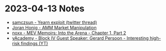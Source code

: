 # 2023-04-13 Notes

- [samczsun - Yearn exploit (twitter thread)](https://twitter.com/samczsun/status/1646404331967778820)
- [Joran Honig - AMM Market Manipulation](https://community.thecreed.xyz/c/warez/amm-market-manipulation)
- [noxx - MEV Memoirs: Into the Arena - Chapter 1, Part 2](https://noxx.substack.com/p/mev-memoirs-into-the-arena-chapter-3e9)
- [yAcademy - Block IV Guest Speaker: Gerard Persoon - Interesting high-risk findings (YT)](https://www.youtube.com/watch?v=p4ho0GQc4es)